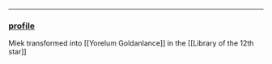 ___
### [profile](https://www.dndbeyond.com/characters/82687265)

Miek transformed into [[Yorelum Goldanlance]] in the [[Library of the 12th star]]